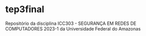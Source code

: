 # tep3final
Repositório da disciplina ICC303 - SEGURANÇA EM REDES DE COMPUTADORES 2023-1 da Universidade Federal do Amazonas

